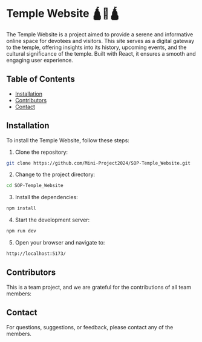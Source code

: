 # Temple Website 🛕🚩🛕

The Temple Website is a project aimed to provide a serene and informative online space for devotees and visitors. This site serves as a digital gateway to the temple, offering insights into its history, upcoming events, and the cultural significance of the temple. Built with React, it ensures a smooth and engaging user experience.

## Table of Contents

- [Installation](#installation)
- [Contributors](#contributors)
- [Contact](#contact)

## Installation

To install the Temple Website, follow these steps:

1. Clone the repository:
```bash
git clone https://github.com/Mini-Project2024/SOP-Temple_Website.git
```
2. Change to the project directory:
```bash
cd SOP-Temple_Website
```
3. Install the dependencies:
```bash
npm install
```
4. Start the development server:
```bash
npm run dev
```
5. Open your browser and navigate to:
```bash
http://localhost:5173/
```
## Contributors

This is a team project, and we are grateful for the contributions of all team members:




## Contact

For questions, suggestions, or feedback, please contact any of the members.
